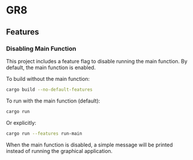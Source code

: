 # GR8

## Features

### Disabling Main Function

This project includes a feature flag to disable running the main function. By default, the main function is enabled.

To build without the main function:

```bash
cargo build --no-default-features
```

To run with the main function (default):

```bash
cargo run
```

Or explicitly:

```bash
cargo run --features run-main
```

When the main function is disabled, a simple message will be printed instead of running the graphical application.
